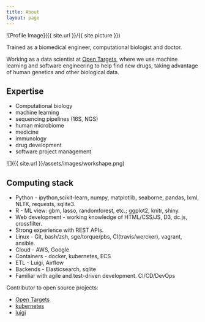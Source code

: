 ```yaml
---
title: About
layout: page
---
```

![Profile Image]({{ site.url }}/{{ site.picture }})

Trained as a biomedical engineer, computational biologist and doctor.

Working as a data scientist at [Open Targets][], where we use machine learning and software engineering to help find new drugs, taking advantage of human genetics and other biological data.


<!--## Education

I graduated from the [University of Toronto][] with a bachelor in [Engineering Science][]. I continued my path in biomedical engineering with a S.M. in mechanical engineering at [MIT][] and a Ph.D from the [Harvard/MIT Health Science & Technology Institute][] working on the [interface between the human immune system and the microbiome][almlab].
You can find a list of my research publications on [Google scholar][]. I have trained as a physician at [Imperial College London medical school][].-->


## Expertise
* Computational biology
* machine learning
* sequencing pipelines (16S, NGS)
* human microbiome
* medicine
* immunology
* drug development
* software project management

![]({{ site.url }}/assets/images/workshape.png)


## Computing stack
* Python - ipython,scikit-learn, numpy, matplotlib, seaborne, pandas, lxml, NLTK, requests, sqlite3.
* R - ML view: gbm, lasso, randomforest, etc.; ggplot2, knitr, shiny.
* Web development - working knowledge of HTML/CSS/JS, D3, dc.js, crossfilter.
* Strong experience with REST APIs.
* Linux - Git, bash/zsh, sge/torque/pbs, CI(travis/wercker), vagrant, ansible.
* Cloud - AWS, Google
* Containers - docker, kubernetes, ECS
* ETL - Luigi, Airflow
* Backends - Elasticsearch, sqlite
* Familiar with agile and test-driven development. CI/CD/DevOps

Contributor to open source projects:
- [Open Targets][]
- [kubernetes][]
- [luigi][]





[Open Targets]: https://www.opentargets.org
[Google scholar]: http://scholar.google.co.uk/citations?user=LTOTl0YAAAAJ
[Imperial College London medical school]: http://www1.imperial.ac.uk/medicine/
[Harvard/MIT Health Science & Technology Institute]: http://hst.mit.edu
[University of Toronto]: http://www.utoronto.ca/
[Engineering Science]: http://engsci.utoronto.ca/
[almlab]: http://almlab.mit.edu/elipapa.html
[MIT]: http://web.mit.edu
[kubernetes]: https://github.com/kubernetes/kubernetes
[luigi]: https://github.com/spotify/luigi
